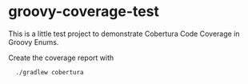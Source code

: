 groovy-coverage-test
====================

This is a little test project to demonstrate Cobertura Code Coverage in Groovy Enums.

Create the coverage report with

```
  ./gradlew cobertura
```
